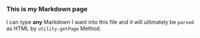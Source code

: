 ### This is my Markdown page

I can type **any** Markdown I want into this file and it will ultimately be `parsed` as HTML by `utility.getPage` Method.
